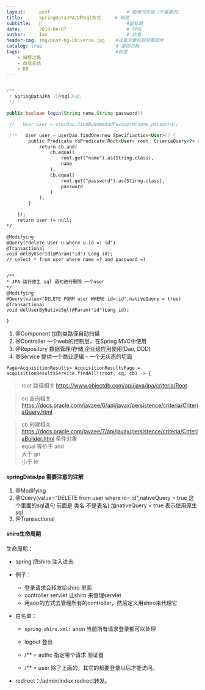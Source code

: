 ```yaml
---
layout:     post             				# 使用的布局（不需要改）
title:      SpringDataJPA几种sql方式     # 标题 
subtitle:   👣 					  			#副标题
date:       2018-04-07  					# 时间
author:     Ian                  			# 作者
header-img: img/post-bg-universe.jpg 	#这篇文章标题背景图片
catalog: true                        	# 是否归档
tags:                              		#标签
    - 编程之路
    - 自我总结
    - DB
---
```





```java

/**
 * SpringDataJPA 几种sql方式。
 */

public boolean login(String name,String password){

 //   User user = userDao.findByNameAndPassword(name,password);

 /**   User user = userDao.findOne(new Specifiaction<User>() {
        public Predicate toPredicate(Root<User> root, CrieriaQuery<?> cq, CriteriaBuilder cb){
            return cb.and(
                cb.equal(
                    root.get("name").as(String.class),
                    name
                ),
                cb.equal(
                    root.get("password").as(Stirng.class),
                    password
                )
            );
        }

    });
    return user != null;
*/

@Modifying
@Query("delete User u where u.id =: id")
@Transactional
void delByUserId(@Param("id") Long id);
// select * from user where name =? and password =?


/**
* JPA 运行原生 sql 语句进行删除 一个user
*/
@Modifying
@Query(value="DELETE FORM user WHERE id=:id",nativeQuery = true)
@Transactional
void delUserByNativeSql(@Param("id")Long id);

}
```


1. @Component	加到类路径自动扫描
2. @Controller	一个web的控制层，在Spring MVC中使用
3. @Repository	数据管理/存储,企业级应用使用(Dao, DDD)
4. @Service	提供一个商业逻辑 - 一个无状态的切面

`Page<AcquisitionResults> AcquisitionResultsPage = acquisitionResultsService.findAll((root, cq, cb) -> {`

> root 路径相关  <https://www.objectdb.com/api/java/jpa/criteria/Root>

> cq 查询相关   <https://docs.oracle.com/javaee/6/api/javax/persistence/criteria/CriteriaQuery.html>

> cb 创建相关   <https://docs.oracle.com/javaee/7/api/javax/persistence/criteria/CriteriaBuilder.html>
条件对象<br>
equal  等价于  and<br>
大于  gn<br>
小于  le<br>

#### springDataJpa 需要注意的注解
1. @Modifying
2. @Query(value="DELETE from user where id=:id",nativeQuery = true  这个里面的sql语句 前面是 类名 不是表名)  加nativeQuery = true 表示使用原生sql 
3. @Transactional


#### shiro生命周期
生命周期：

- spring 把shiro 注入进去
- 例子：
    * 登录请求会转发给shiro 里面
    * controller servlet 让shiro 来管理servlet
    * 用aop的方式去管理所有的controller，然后定义用shiro来代理它

- 白名单：
    * `spring-shiro.xml:` anon 当前所有请求登录都可以处理

    * logout 登出

    * /** = authc 指定哪个请求   验证器

    * /** = user 除了上面的，其它的都要登录以后才能访问。 

- redirect：/admin/index   redirect转发。



